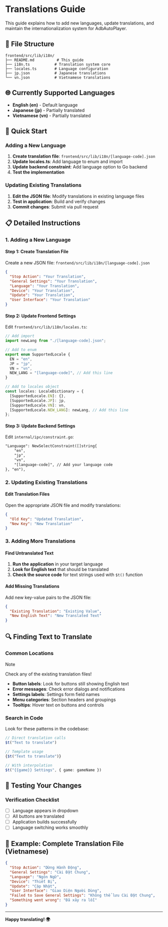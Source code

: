 # Translations Guide

This guide explains how to add new languages, update translations, and maintain the internationalization system for AdbAutoPlayer.

## 📁 File Structure

```
frontend/src/lib/i18n/
├── README.md          # This guide
├── i18n.ts           # Translation system core
├── locales.ts        # Language configuration
├── jp.json           # Japanese translations
└── vn.json           # Vietnamese translations
```

## 🌐 Currently Supported Languages

- **English (en)** - Default language
- **Japanese (jp)** - Partially translated
- **Vietnamese (vn)** - Partially translated

## 🚀 Quick Start

### Adding a New Language

1. **Create translation file**: `frontend/src/lib/i18n/[language-code].json`
2. **Update locales.ts**: Add language to enum and import
3. **Update backend constraint**: Add language option to Go backend
4. **Test the implementation**

### Updating Existing Translations

1. **Edit the JSON file**: Modify translations in existing language files
2. **Test in application**: Build and verify changes
3. **Commit changes**: Submit via pull request

## 📋 Detailed Instructions

### 1. Adding a New Language

#### Step 1: Create Translation File

Create a new JSON file: `frontend/src/lib/i18n/[language-code].json`

```json
{
  "Stop Action": "Your Translation",
  "General Settings": "Your Translation",
  "Language": "Your Translation",
  "Device": "Your Translation",
  "Update": "Your Translation",
  "User Interface": "Your Translation"
}
```

#### Step 2: Update Frontend Settings

Edit `frontend/src/lib/i18n/locales.ts`:

```typescript
// Add import
import newLang from "./[language-code].json";

// Add to enum
export enum SupportedLocale {
  EN = "en",
  JP = "jp", 
  VN = "vn",
  NEW_LANG = "[language-code]", // Add this line
}

// Add to locales object
const locales: LocaleDictionary = {
  [SupportedLocale.EN]: {},
  [SupportedLocale.JP]: jp,
  [SupportedLocale.VN]: vn,
  [SupportedLocale.NEW_LANG]: newLang, // Add this line
};
```

#### Step 3: Update Backend Settings

Edit `internal/ipc/constraint.go`:

```txt
"Language": NewSelectConstraint([]string{
    "en",
    "jp", 
    "vn",
    "[language-code]", // Add your language code
}, "en"),
```

### 2. Updating Existing Translations

#### Edit Translation Files

Open the appropriate JSON file and modify translations:

```json
{
  "Old Key": "Updated Translation",
  "New Key": "New Translation"
}
```

### 3. Adding More Translations

#### Find Untranslated Text

1. **Run the application** in your target language
2. **Look for English text** that should be translated
3. **Check the source code** for text strings used with `$t()` function

#### Add Missing Translations

Add new key-value pairs to the JSON file:

```json
{
  "Existing Translation": "Existing Value",
  "New English Text": "New Translated Text"
}
```

## 🔍 Finding Text to Translate

### Common Locations

> [!NOTE]
> Check any of the existing translation files!

- **Button labels**: Look for buttons still showing English text
- **Error messages**: Check error dialogs and notifications
- **Settings labels**: Settings form field names
- **Menu categories**: Section headers and groupings
- **Tooltips**: Hover text on buttons and controls

### Search in Code

Look for these patterns in the codebase:

```typescript
// Direct translation calls
$t("Text to translate")

// Template usage
{$t("Text to translate")}

// With interpolation
$t("{{game}} Settings", { game: gameName })
```

## 🧪 Testing Your Changes

### Verification Checklist

- [ ] Language appears in dropdown
- [ ] All buttons are translated
- [ ] Application builds successfully
- [ ] Language switching works smoothly

## 📝 Example: Complete Translation File (Vietnamese)

```json
{
  "Stop Action": "Dừng Hành Động",
  "General Settings": "Cài Đặt Chung", 
  "Language": "Ngôn Ngữ",
  "Device": "Thiết Bị",
  "Update": "Cập Nhật",
  "User Interface": "Giao Diện Người Dùng",
  "Failed to Save General Settings": "Không thể lưu Cài Đặt Chung",
  "Something went wrong": "Đã xảy ra lỗi"
}
```
---

**Happy translating! 🌍**

